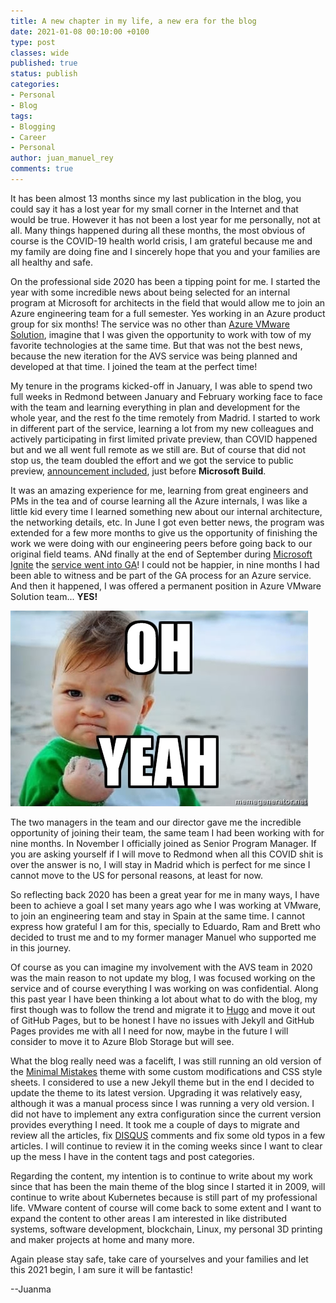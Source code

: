 ```yaml
---
title: A new chapter in my life, a new era for the blog
date: 2021-01-08 00:10:00 +0100
type: post
classes: wide
published: true
status: publish
categories:
- Personal
- Blog
tags:
- Blogging
- Career
- Personal
author: juan_manuel_rey
comments: true
---
```


It has been almost 13 months since my last publication in the blog, you could say it has a lost year for my small corner in the Internet and that would be true. However it has not been a lost year for me personally, not at all. Many things happened during all these months, the most obvious of course is the COVID-19 health world crisis, I am grateful because me and my family are doing fine and I sincerely hope that you and your families are all healthy and safe.

On the professional side 2020 has been a tipping point for me. I started the year with some incredible news about being selected for an internal program at Microsoft for architects in the field that would allow me to join an Azure engineering team for a full semester. Yes working in an Azure product group for six months! The service was no other than [Azure VMware Solution](https://azure.microsoft.com/en-us/services/azure-vmware/), imagine that I was given the opportunity to work with tow of my favorite technologies at the same time. But that was not the best news, because the new iteration for the AVS service was being planned and developed at that time. I joined the team at the perfect time!

My tenure in the programs kicked-off in January, I was able to spend two full weeks in Redmond between January and February working face to face with the team and learning everything in plan and development for the whole year, and the rest fo the time remotely from Madrid. I started to work in different part of the service, learning a lot from my new colleagues and actively participating in first limited private preview, than COVID happened but and we all went full remote as we still are. But of course that did not stop us, the team doubled the effort and we got the service to public preview, [announcement included](https://azure.microsoft.com/en-us/blog/microsoft-announces-next-evolution-of-azure-vmware-solution/), just before **Microsoft Build**.

It was an amazing experience for me, learning from great engineers and PMs in the tea and of course learning all the Azure internals, I was like a little kid every time I learned something new about our internal architecture, the networking details, etc. In June I got even better news, the program was extended for a few more months to give us the opportunity of finishing the work we were doing with our engineering peers before going back to our original field teams. ANd finally at the end of September during [Microsoft Ignite](https://myignite.microsoft.com/home) the [service went into GA](https://azure.microsoft.com/en-us/blog/the-new-azure-vmware-solution-is-now-generally-available/)! I could not be happier, in nine months I had been able to witness and be part of the GA process for an Azure service. And then it happened, I was offered a permanent position in Azure VMware Solution team... **YES!**

[![](/assets/images/oh-yeah.jpg)]({{site.url}}/assets/images/oh-yeah.jpg)

The two managers in the team and our director gave me the incredible opportunity of joining their team, the same team I had been working with for nine months. In November I officially joined as Senior Program Manager. If you are asking yourself if I will move to Redmond when all this COVID shit is over the answer is no, I will stay in Madrid which is perfect for me since I cannot move to the US for personal reasons, at least for now.

So reflecting back 2020 has been a great year for me in many ways, I have been to achieve a goal I set many years ago whe I was working at VMware, to join an engineering team and stay in Spain at the same time. I cannot express how grateful I am for this, specially to Eduardo, Ram and Brett who decided to trust me and to my former manager Manuel who supported me in this journey. 

Of course as you can imagine my involvement with the AVS team in 2020 was the main reason to not update my blog, I was focused working on the service and of course everything I was working on was confidential. Along this past year I have been thinking a lot about what to do with the blog, my first though was to follow the trend and migrate it to [Hugo](https://gohugo.io/) and move it out of GitHub Pages, but to be honest I have no issues with Jekyll and GitHub Pages provides me with all I need for now, maybe in the future I will consider to move it to Azure Blob Storage but will see. 

What the blog really need was a facelift, I was still running an old version of the [Minimal Mistakes](https://mmistakes.github.io/minimal-mistakes/) theme with some custom modifications and CSS style sheets. I considered to use a new Jekyll theme but in the end I decided to update the theme to its latest version. Upgrading it was relatively easy, although it was a manual process since I was running a very old version. I did not have to implement any extra configuration since the current version provides everything I need. It took me a couple of days to migrate and review all the articles, fix [DISQUS](https://disqus.com/) comments and fix some old typos in a few articles. I will continue to review it in the coming weeks since I want to clear up the mess I have in the content tags and post categories.

Regarding the content, my intention is to continue to write about my work since that has been the main theme of the blog since I started it in 2009, will continue to write about Kubernetes because is still part of my professional life. VMware content of course will come back to some extent and I want to expand the content to other areas I am interested in like distributed systems, software development, blockchain, Linux, my personal 3D printing and maker projects at home and many more.

Again please stay safe, take care of yourselves and your families and let this 2021 begin,  I am sure it will be fantastic!

--Juanma